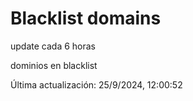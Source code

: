 # Blacklist domains

update cada 6 horas

dominios en blacklist

Última actualización: 25/9/2024, 12:00:52
